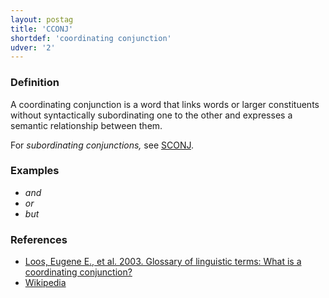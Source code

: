 ```yaml
---
layout: postag
title: 'CCONJ'
shortdef: 'coordinating conjunction'
udver: '2'
---
```


### Definition

A coordinating conjunction is a word that links words or larger
constituents without syntactically subordinating one to the other and
expresses a semantic relationship between them.

For _subordinating conjunctions,_ see [SCONJ]().

### Examples

- _and_
- _or_
- _but_

### References

- [Loos, Eugene E., et al. 2003. Glossary of linguistic terms: What is a coordinating conjunction?](https://glossary.sil.org/term/coordinating-conjunction)
- [Wikipedia](http://en.wikipedia.org/wiki/Conjunction_(grammar))
